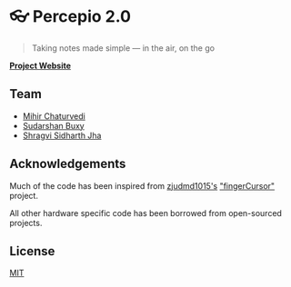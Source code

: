 # 👓 Percepio 2.0

> Taking notes made simple — in the air, on the go

[**Project Website**](https://percepio.now.sh)

## Team

* [Mihir Chaturvedi](https://github.com/plibither8)
* [Sudarshan Buxy](https://github.com/sudarshbuxyyes)
* [Shragvi Sidharth Jha](https://github.com/w-sidjha)

## Acknowledgements

Much of the code has been inspired from [zjudmd1015's](https://github.com/zjudmd1015) ["fingerCursor"](https://github.com/zjudmd1015/fingerCursor) project.

All other hardware specific code has been borrowed from open-sourced projects.

## License

[MIT](LICENSE)
